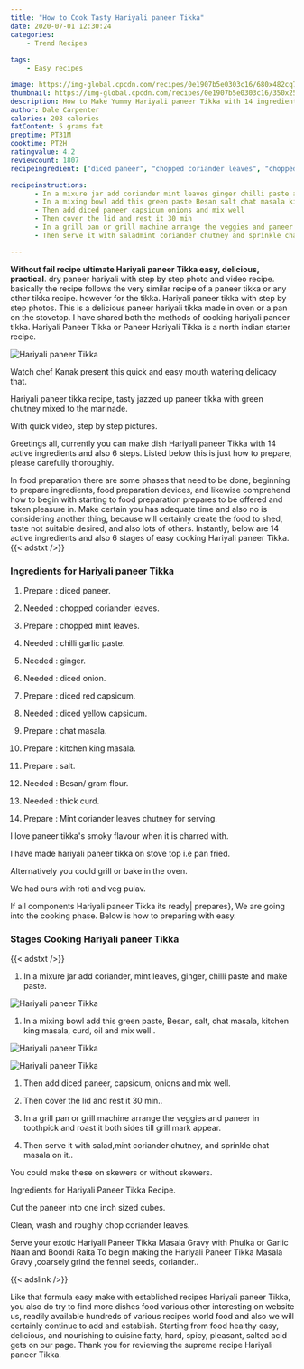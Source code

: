 ```yaml
---
title: "How to Cook Tasty Hariyali paneer Tikka"
date: 2020-07-01 12:30:24
categories:
    - Trend Recipes
    
tags:
    - Easy recipes

image: https://img-global.cpcdn.com/recipes/0e1907b5e0303c16/680x482cq70/hariyali-paneer-tikka-recipe-main-photo.jpg
thumbnail: https://img-global.cpcdn.com/recipes/0e1907b5e0303c16/350x250cq70/hariyali-paneer-tikka-recipe-main-photo.jpg
description: How to Make Yummy Hariyali paneer Tikka with 14 ingredients and 6 stages of easy cooking.
author: Dale Carpenter
calories: 208 calories
fatContent: 5 grams fat
preptime: PT31M
cooktime: PT2H
ratingvalue: 4.2
reviewcount: 1807
recipeingredient: ["diced paneer", "chopped coriander leaves", "chopped mint leaves", "chilli garlic paste", "ginger", "diced onion", "diced red capsicum", "diced yellow capsicum", "chat masala", "kitchen king masala", "salt", "Besan gram flour", "thick curd", "Mint coriander leaves chutney for serving"]

recipeinstructions: 
      - In a mixure jar add coriander mint leaves ginger chilli paste and make paste 
      - In a mixing bowl add this green paste Besan salt chat masala kitchen king masala curd oil and mix well 
      - Then add diced paneer capsicum onions and mix well 
      - Then cover the lid and rest it 30 min 
      - In a grill pan or grill machine arrange the veggies and paneer in toothpick and roast it both sides till grill mark appear 
      - Then serve it with saladmint coriander chutney and sprinkle chat masala on it

---
```




**Without fail recipe ultimate Hariyali paneer Tikka easy, delicious, practical**. dry paneer hariyali with step by step photo and video recipe. basically the recipe follows the very similar recipe of a paneer tikka or any other tikka recipe. however for the tikka. Hariyali paneer tikka with step by step photos. This is a delicious paneer hariyali tikka made in oven or a pan on the stovetop. I have shared both the methods of cooking hariyali paneer tikka. Hariyali Paneer Tikka or Paneer Hariyali Tikka is a north indian starter recipe.


![Hariyali paneer Tikka](https://img-global.cpcdn.com/recipes/0e1907b5e0303c16/680x482cq70/hariyali-paneer-tikka-recipe-main-photo.jpg "Hariyali paneer Tikka")



Watch chef Kanak present this quick and easy mouth watering delicacy that.

Hariyali paneer tikka recipe, tasty jazzed up paneer tikka with green chutney mixed to the marinade.

With quick video, step by step pictures.


Greetings all, currently you can make dish Hariyali paneer Tikka with 14 active ingredients and also 6 steps. Listed below this is just how to prepare, please carefully thoroughly.

In food preparation there are some phases that need to be done, beginning to prepare ingredients, food preparation devices, and likewise comprehend how to begin with starting to food preparation prepares to be offered and taken pleasure in. Make certain you has adequate time and also no is considering another thing, because will certainly create the food to shed, taste not suitable desired, and also lots of others. Instantly, below are 14 active ingredients and also 6 stages of easy cooking Hariyali paneer Tikka.
{{< adstxt />}}

### Ingredients for Hariyali paneer Tikka


1. Prepare  : diced paneer.

1. Needed  : chopped coriander leaves.

1. Prepare  : chopped mint leaves.

1. Needed  : chilli garlic paste.

1. Needed  : ginger.

1. Needed  : diced onion.

1. Prepare  : diced red capsicum.

1. Needed  : diced yellow capsicum.

1. Prepare  : chat masala.

1. Prepare  : kitchen king masala.

1. Prepare  : salt.

1. Needed  : Besan/ gram flour.

1. Needed  : thick curd.

1. Prepare  : Mint coriander leaves chutney for serving.


I love paneer tikka&#39;s smoky flavour when it is charred with.

I have made hariyali paneer tikka on stove top i.e pan fried.

Alternatively you could grill or bake in the oven.

We had ours with roti and veg pulav.


If all components Hariyali paneer Tikka its ready| prepares}, We are going into the cooking phase. Below is how to preparing with easy.

### Stages Cooking Hariyali paneer Tikka

{{< adstxt />}}


1. In a mixure jar add coriander, mint leaves, ginger, chilli paste and make paste.



![Hariyali paneer Tikka](https://img-global.cpcdn.com/steps/ae3422c225493255/160x128cq70/hariyali-paneer-tikka-recipe-step-1-photo.jpg" "Hariyali paneer Tikka")



1. In a mixing bowl add this green paste, Besan, salt, chat masala, kitchen king masala, curd, oil and mix well..



![Hariyali paneer Tikka](https://img-global.cpcdn.com/steps/26d573dda3eb523e/160x128cq70/hariyali-paneer-tikka-recipe-step-2-photo.jpg" "Hariyali paneer Tikka")

![Hariyali paneer Tikka](https://img-global.cpcdn.com/steps/5d5e36f1a8af7650/160x128cq70/hariyali-paneer-tikka-recipe-step-2-photo.jpg" "Hariyali paneer Tikka")



1. Then add diced paneer, capsicum, onions and mix well.



1. Then cover the lid and rest it 30 min..



1. In a grill pan or grill machine arrange the veggies and paneer in toothpick and roast it both sides till grill mark appear.



1. Then serve it with salad,mint coriander chutney, and sprinkle chat masala on it..




You could make these on skewers or without skewers.

Ingredients for Hariyali Paneer Tikka Recipe.

Cut the paneer into one inch sized cubes.

Clean, wash and roughly chop coriander leaves.

Serve your exotic Hariyali Paneer Tikka Masala Gravy with Phulka or Garlic Naan and Boondi Raita To begin making the Hariyali Paneer Tikka Masala Gravy ,coarsely grind the fennel seeds, coriander..


{{< adslink />}}

Like that formula easy make with established recipes Hariyali paneer Tikka, you also do try to find more dishes food various other interesting on website us, readily available hundreds of various recipes world food and also we will certainly continue to add and establish. Starting from food healthy easy, delicious, and nourishing to cuisine fatty, hard, spicy, pleasant, salted acid gets on our page. Thank you for reviewing the supreme recipe Hariyali paneer Tikka.
